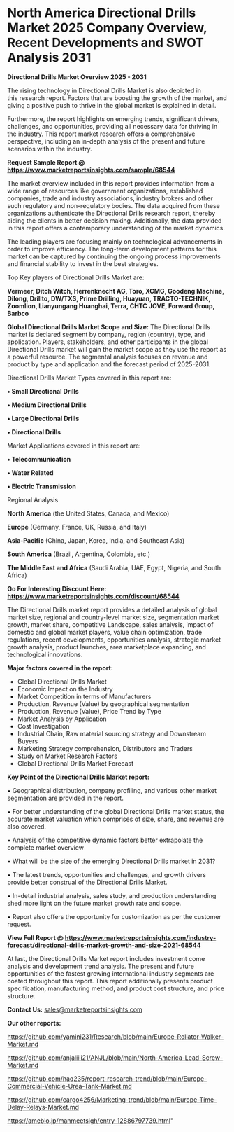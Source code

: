 # North America Directional Drills Market 2025 Company Overview, Recent Developments and SWOT Analysis 2031

<Strong> Directional Drills Market Overview 2025 - 2031</strong>

The rising technology in Directional Drills Market is also depicted in this research report. Factors that are boosting the growth of the market, and giving a positive push to thrive in the global market is explained in detail.

Furthermore, the report highlights on emerging trends, significant drivers, challenges, and opportunities, providing all necessary data for thriving in the industry. This report market research offers a comprehensive perspective, including an in-depth analysis of the present and future scenarios within the industry.

<strong>Request Sample Report @ <a href=https://www.marketreportsinsights.com/sample/68544>https://www.marketreportsinsights.com/sample/68544</a></strong>

The market overview included in this report provides information from a wide range of resources like government organizations, established companies, trade and industry associations, industry brokers and other such regulatory and non-regulatory bodies. The data acquired from these organizations authenticate the Directional Drills research report, thereby aiding the clients in better decision making. Additionally, the data provided in this report offers a contemporary understanding of the market dynamics.

The leading players are focusing mainly on technological advancements in order to improve efficiency. The long-term development patterns for this market can be captured by continuing the ongoing process improvements and financial stability to invest in the best strategies.

Top Key players of Directional Drills Market are:

<strong>Vermeer, Ditch Witch, Herrenknecht AG, Toro, XCMG, Goodeng Machine, Dilong, Drillto, DW/TXS, Prime Drilling, Huayuan, TRACTO-TECHNIK, Zoomlion, Lianyungang Huanghai, Terra, CHTC JOVE, Forward Group, Barbco</strong>

<strong><b>Global Directional Drills Market Scope and Size:</b></strong>
The Directional Drills market is declared segment by company, region (country), type, and application. Players, stakeholders, and other participants in the global Directional Drills market will gain the market scope as they use the report as a powerful resource. The segmental analysis focuses on revenue and product by type and application and the forecast period of 2025-2031.

Directional Drills Market Types covered in this report are:

<strong>• Small Directional Drills

• Medium Directional Drills

• Large Directional Drills

• Directional Drills</strong>

Market Applications covered in this report are:

<strong>• Telecommunication

• Water Related

• Electric Transmission</strong> 

Regional Analysis

<strong>North America</strong> (the United States, Canada, and Mexico)

<strong>Europe</strong> (Germany, France, UK, Russia, and Italy)

<strong>Asia-Pacific</strong> (China, Japan, Korea, India, and Southeast Asia)

<strong>South America</strong> (Brazil, Argentina, Colombia, etc.)

<strong>The Middle East and Africa</strong> (Saudi Arabia, UAE, Egypt, Nigeria, and South Africa)

<strong>Go For Interesting Discount Here: <a href=https://www.marketreportsinsights.com/discount/68544>https://www.marketreportsinsights.com/discount/68544</a></strong>

The Directional Drills market report provides a detailed analysis of global market size, regional and country-level market size, segmentation market growth, market share, competitive Landscape, sales analysis, impact of domestic and global market players, value chain optimization, trade regulations, recent developments, opportunities analysis, strategic market growth analysis, product launches, area marketplace expanding, and technological innovations.

<strong><b>Major factors covered in the report:</b></strong>
<ul>
  <li>Global Directional Drills Market </li>
  <li>Economic Impact on the Industry</li>
  <li>Market Competition in terms of Manufacturers</li>
  <li>Production, Revenue (Value) by geographical segmentation</li>
  <li>Production, Revenue (Value), Price Trend by Type</li>
  <li>Market Analysis by Application</li>
  <li>Cost Investigation</li>
  <li>Industrial Chain, Raw material sourcing strategy and Downstream Buyers</li>
  <li>Marketing Strategy comprehension, Distributors and Traders</li>
  <li>Study on Market Research Factors</li>
  <li>Global Directional Drills Market Forecast</li>
</ul>

<strong><b>Key Point of the Directional Drills Market report:</b></strong>

• Geographical distribution, company profiling, and various other market segmentation are provided in the report.

• For better understanding of the global Directional Drills market status, the accurate market valuation which comprises of size, share, and revenue are also covered.

• Analysis of the competitive dynamic factors better extrapolate the complete market overview

• What will be the size of the emerging Directional Drills market in 2031?

• The latest trends, opportunities and challenges, and growth drivers provide better construal of the Directional Drills Market.

• In-detail industrial analysis, sales study, and production understanding shed more light on the future market growth rate and scope.

• Report also offers the opportunity for customization as per the customer request.

<strong><b>View Full Report @ <a href=https://www.marketreportsinsights.com/industry-forecast/directional-drills-market-growth-and-size-2021-68544>https://www.marketreportsinsights.com/industry-forecast/directional-drills-market-growth-and-size-2021-68544</a></b></strong>


At last, the Directional Drills Market report includes investment come analysis and development trend analysis. The present and future opportunities of the fastest growing international industry segments are coated throughout this report. This report additionally presents product specification, manufacturing method, and product cost structure, and price structure.

<strong>Contact Us:</strong>
sales@marketreportsinsights.com

<strong>Our other reports:</strong>

<a href=https://github.com/yamini231/Research/blob/main/Europe-Rollator-Walker-Market.md>https://github.com/yamini231/Research/blob/main/Europe-Rollator-Walker-Market.md</a>

<a href=https://github.com/anjaliiii21/ANJL/blob/main/North-America-Lead-Screw-Market.md>https://github.com/anjaliiii21/ANJL/blob/main/North-America-Lead-Screw-Market.md</a>

<a href=https://github.com/haq235/report-research-trend/blob/main/Europe-Commercial-Vehicle-Urea-Tank-Market.md>https://github.com/haq235/report-research-trend/blob/main/Europe-Commercial-Vehicle-Urea-Tank-Market.md</a>

<a href=https://github.com/cargo4256/Marketing-trend/blob/main/Europe-Time-Delay-Relays-Market.md>https://github.com/cargo4256/Marketing-trend/blob/main/Europe-Time-Delay-Relays-Market.md</a>

<a href=https://ameblo.jp/manmeetsigh/entry-12886797739.html>https://ameblo.jp/manmeetsigh/entry-12886797739.html</a>"
